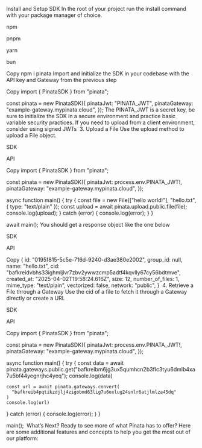 Install and Setup SDK
In the root of your project run the install command with your package manager of choice.


npm

pnpm

yarn

bun

Copy
npm i pinata
Import and initialize the SDK in your codebase with the API key and Gateway from the previous step


Copy
import { PinataSDK } from "pinata";

const pinata = new PinataSDK({
  pinataJwt: "PINATA_JWT",
  pinataGateway: "example-gateway.mypinata.cloud",
});
The PINATA_JWT is a secret key, be sure to initialize the SDK in a secure environment and practice basic variable security practices. If you need to upload from a client environment, consider using signed JWTs
​
3. Upload a File
Use the upload method to upload a File object.


SDK

API

Copy
import { PinataSDK } from "pinata";

const pinata = new PinataSDK({
  pinataJwt: process.env.PINATA_JWT!,
  pinataGateway: "example-gateway.mypinata.cloud",
});

async function main() {
  try {
    const file = new File(["hello world!"], "hello.txt", { type: "text/plain" });
    const upload = await pinata.upload.public.file(file);
    console.log(upload);
  } catch (error) {
    console.log(error);
  }
}

await main();
You should get a response object like the one below


SDK

API

Copy
{
  id: "0195f815-5c5e-716d-9240-d3ae380e2002",
  group_id: null,
  name: "hello.txt",
  cid: "bafkreidvbhs33ighmljlvr7zbv2ywwzcmp5adtf4kqvlly67cy56bdtmve",
  created_at: "2025-04-02T19:58:24.616Z",
  size: 12,
  number_of_files: 1,
  mime_type: "text/plain",
  vectorized: false,
  network: "public",
}
​
4. Retrieve a File through a Gateway
Use the cid of a file to fetch it through a Gateway directly or create a URL


SDK

API

Copy
import { PinataSDK } from "pinata";

const pinata = new PinataSDK({
  pinataJwt: process.env.PINATA_JWT!,
  pinataGateway: "example-gateway.mypinata.cloud",
});

async function main() {
  try {
    const data = await pinata.gateways.public.get("bafkreibm6jg3ux5qumhcn2b3flc3tyu6dmlb4xa7u5bf44yegnrjhc4yeq");
    console.log(data)

    const url = await pinata.gateways.convert(
      "bafkreib4pqtikzdjlj4zigobmd63lig7u6oxlug24snlr6atjlmlza45dq"
    )
    console.log(url)
  } catch (error) {
    console.log(error);
  }
}

main();
​
What’s Next?
Ready to see more of what Pinata has to offer? Here are some additional features and concepts to help you get the most out of our platform: